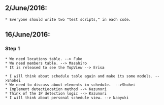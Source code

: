## 2/June/2016:
	* Everyone should write two "test scripts," in each code.

## 16/June/2016:
### Step 1
	* We need locations table. --> Fuko
	* We need members table. --> Masahiro
	* It is released to see the TopView --> Erisa
	
	* I will think about schedule table again and make its some models. -->Shohei
	* We need to discuss about elements in schedule.  -->Shohei
	* Implement detectLocation method --> Kazunori
	* Think of the IP detection logic --> Kazunori
	* I will think about personal schedule view. --> Naoyuki
